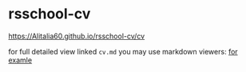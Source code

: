 # rsschool-cv

https://Alitalia60.github.io/rsschool-cv/cv

for full detailed view linked `cv.md` you may use markdown viewers:
[for examle](https://markdownlivepreview.com/)
